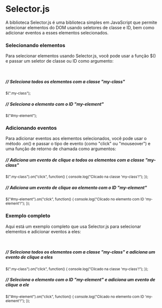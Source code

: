 # Selector.js
A biblioteca Selector.js é uma biblioteca simples em JavaScript que permite selecionar elementos do DOM usando seletores de classe e ID, bem como adicionar eventos a esses elementos selecionados.
</br>
<h3>Selecionando elementos</h3>
<p>Para selecionar elementos usando Selector.js, você pode usar a função $() e passar um seletor de classe ou ID como argumento:</p>
</br>
<h5>// Seleciona todos os elementos com a classe "my-class"</h5>
<sub>$(".my-class");</sub>
</br>
<h5>// Seleciona o elemento com o ID "my-element"</h5>
<sub>$("#my-element");</sub>

</br>
<h3>Adicionando eventos</h3>
<p>Para adicionar eventos aos elementos selecionados, você pode usar o método .on() e passar o tipo de evento (como "click" ou "mouseover") e uma função de retorno de chamada como argumentos:</p>
  <h5>// Adiciona um evento de clique a todos os elementos com a classe "my-class"</h5>
<sub>$(".my-class").on("click", function() {
  console.log("Clicado na classe 'my-class'!");
  });
  </sub>
</br>
  <h5>// Adiciona um evento de clique ao elemento com o ID "my-element"</h5>
<sub>$("#my-element").on("click", function() {
  console.log("Clicado no elemento com ID 'my-element'!");
});
</sub>
</br>
<h3>Exemplo completo</h3>
<p>Aqui está um exemplo completo que usa Selector.js para selecionar elementos e adicionar eventos a eles:</p>
</br>
<h5>// Seleciona todos os elementos com a classe "my-class" e adiciona um evento de clique a eles</h5>
<sub>$(".my-class").on("click", function() {
  console.log("Clicado na classe 'my-class'!");
});
</sub>
</br>
<h5>// Seleciona o elemento com o ID "my-element" e adiciona um evento de clique a ele</h5>
<sub>$("#my-element").on("click", function() {
  console.log("Clicado no elemento com ID 'my-element'!");
});</sub>
